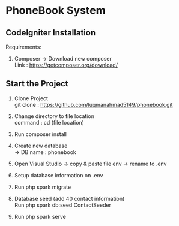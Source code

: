 # PhoneBook System

## CodeIgniter Installation

Requirements: 
1. Composer
-> Download new composer </br>
Link : https://getcomposer.org/download/


## Start the Project
1. Clone Project </br>
git clone : https://github.com/luqmanahmad5149/phonebook.git </br>

2. Change directory to file location</br>
command : cd (file location)</br>

3. Run composer install</br>

4. Create new database </br>
-> DB name : phonebook </br>

5. Open Visual Studio -> copy & paste file env -> rename to .env</br>

6. Setup database information on .env</br>

7. Run php spark migrate</br>

8. Database seed (add 40 contact information)</br>
Run php spark db:seed ContactSeeder </br>

8. Run php spark serve</br>
